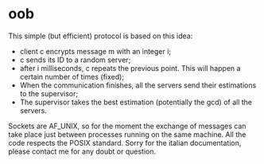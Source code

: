# oob
This simple (but efficient) protocol is based on this idea:
- client c encrypts message m with an integer i;
- c sends its ID to a random server;
- after i milliseconds, c repeats the previous point. This will happen a certain number of times (fixed);
- When the communication finishes, all the servers send their estimations to the supervisor;
- The supervisor takes the best estimation (potentially the gcd) of all the servers.

Sockets are AF_UNIX, so for the moment the exchange of messages can take place just between processes running on the same machine. All the code respects the POSIX standard. Sorry for the italian documentation, please contact me for any doubt or question.
